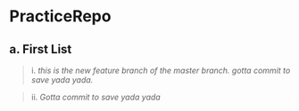 # PracticeRepo
## a. First List
>  i. *this is the new feature branch of the master branch. gotta commit to save yada yada.*

>  ii. *Gotta commit to save yada yada*
